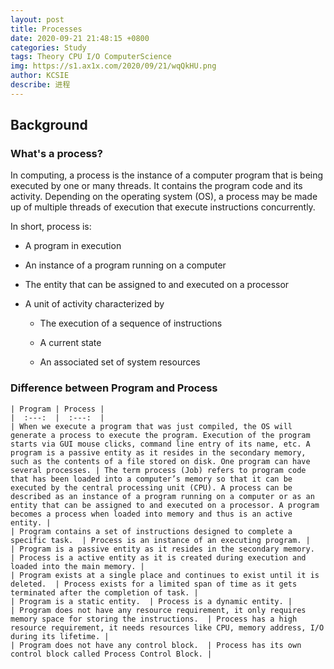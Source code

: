 ```yaml
---
layout: post
title: Processes
date: 2020-09-21 21:48:15 +0800
categories: Study
tags: Theory CPU I/O ComputerScience
img: https://s1.ax1x.com/2020/09/21/wqQkHU.png
author: KCSIE
describe: 进程
---
```


## Background

### What's a process?

In computing, a process is the instance of a computer program that is being executed by one or many threads. It contains the program code and its activity. Depending on the operating system (OS), a process may be made up of multiple threads of execution that execute instructions concurrently.

In short, process is:

+ A program in execution

+ An instance of a program running on a computer

+ The entity that can be assigned to and executed on a processor

+ A unit of activity characterized by

  - The execution of a sequence of instructions

  - A current state

  - An associated set of system resources

    

### Difference between Program and Process

```
| Program | Process |
|  :---:  |  :---:  |
| When we execute a program that was just compiled, the OS will generate a process to execute the program. Execution of the program starts via GUI mouse clicks, command line entry of its name, etc. A program is a passive entity as it resides in the secondary memory, such as the contents of a file stored on disk. One program can have several processes. | The term process (Job) refers to program code that has been loaded into a computer’s memory so that it can be executed by the central processing unit (CPU). A process can be described as an instance of a program running on a computer or as an entity that can be assigned to and executed on a processor. A program becomes a process when loaded into memory and thus is an active entity. |
| Program contains a set of instructions designed to complete a specific task.  | Process is an instance of an executing program. |
| Program is a passive entity as it resides in the secondary memory.  | Process is a active entity as it is created during execution and loaded into the main memory. |
| Program exists at a single place and continues to exist until it is deleted.  | Process exists for a limited span of time as it gets terminated after the completion of task. |
| Program is a static entity.  | Process is a dynamic entity. |
| Program does not have any resource requirement, it only requires memory space for storing the instructions.  | Process has a high resource requirement, it needs resources like CPU, memory address, I/O during its lifetime. |
| Program does not have any control block.  | Process has its own control block called Process Control Block. |
```